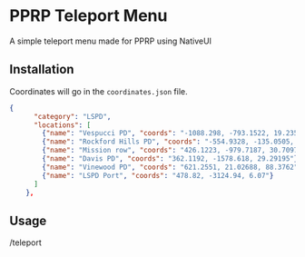# PPRP Teleport Menu

A simple teleport menu made for PPRP using NativeUI

## Installation
Coordinates will go in the `coordinates.json` file.
```json
{
      "category": "LSPD",
      "locations": [
        {"name": "Vespucci PD", "coords": "-1088.298, -793.1522, 19.23534"},
        {"name": "Rockford Hills PD", "coords": "-554.9328, -135.0505, 38.26282"},
        {"name": "Mission row", "coords": "426.1223, -979.7187, 30.70979"},
        {"name": "Davis PD", "coords": "362.1192, -1578.618, 29.29195"},
        {"name": "Vinewood PD", "coords": "621.2551, 21.02688, 88.3762"},
        {"name": "LSPD Port", "coords": "478.82, -3124.94, 6.07"}
      ]
    },
```

## Usage

/teleport
